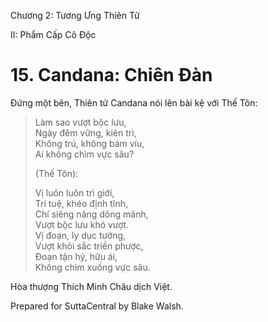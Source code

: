  

Chương 2: Tương Ưng Thiên Tử

II: Phẩm Cấp Cô Ðộc

# 15\. Candana: Chiên Ðàn

Ðứng một bên, Thiên tử Candana nói lên bài kệ với Thế Tôn:

> Làm sao vượt bộc lưu,  
> Ngày đêm vững, kiên trì,  
> Không trú, không bám víu,  
> Ai không chìm vực sâu?
> 
> (Thế Tôn):
> 
> Vị luôn luôn trì giới,  
> Trí tuệ, khéo định tĩnh,  
> Chí siêng năng dõng mãnh,  
> Vượt bộc lưu khó vượt.  
> Vị đoạn, ly dục tưởng,  
> Vượt khỏi sắc triền phược,  
> Ðoạn tận hỷ, hữu ái,  
> Không chìm xuống vực sâu.

Hòa thượng Thích Minh Châu dịch Việt.

Prepared for SuttaCentral by Blake Walsh.